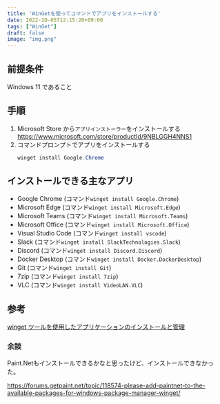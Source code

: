 ```yaml
---
title: 'WinGetを使ってコマンドでアプリをインストールする'
date: 2022-10-05T12:15:20+09:00
tags: ["WinGet"]
draft: false
image: "img.png"
---
```

## 前提条件
Windows 11 であること

## 手順
1. Microsoft Store から`アプリインストーラー`をインストールする
   https://www.microsoft.com/store/productId/9NBLGGH4NNS1
2. コマンドプロンプトでアプリをインストールする
    ```powershell
    winget install Google.Chrome
    ```
## インストールできる主なアプリ
- Google Chrome (コマンド`winget install Google.Chrome`)
- Microsoft Edge (コマンド`winget install Microsoft.Edge`)
- Microsoft Teams (コマンド`winget install Microsoft.Teams`)
- Microsoft Office (コマンド`winget install Microsoft.Office`)
- Visual Studio Code (コマンド`winget install vscode`)
- Slack (コマンド`winget install SlackTechnologies.Slack`)
- Discord (コマンド`winget install Discord.Discord`)
- Docker Desktop (コマンド`winget install Docker.DockerDesktop`)
- Git (コマンド`winget install Git`)
- 7zip (コマンド`winget install 7zip`)
- VLC (コマンド`winget install VideoLAN.VLC`)

## 参考
[winget ツールを使用したアプリケーションのインストールと管理](https://learn.microsoft.com/ja-jp/windows/package-manager/winget/)

### 余談
Paint.Netもインストールできるかなと思ったけど、インストールできなかった。

https://forums.getpaint.net/topic/118574-please-add-paintnet-to-the-available-packages-for-windows-package-manager-winget/
